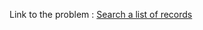 Link to the problem : [Search a list of records](https://www.rosettacode.org/wiki/Search_a_list_of_records)
